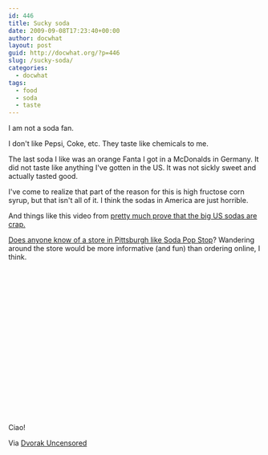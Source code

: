 ```yaml
---
id: 446
title: Sucky soda
date: 2009-09-08T17:23:40+00:00
author: docwhat
layout: post
guid: http://docwhat.org/?p=446
slug: /sucky-soda/
categories:
  - docwhat
tags:
  - food
  - soda
  - taste
---
```

I am not a soda fan.

I don't like Pepsi, Coke, etc.  They taste like chemicals to me.

The last soda I like was an orange Fanta I got in a McDonalds in Germany.  It did not taste like anything I've gotten in the US.  It was not sickly sweet and actually tasted good.

I've come to realize that part of the reason for this is high fructose corn syrup, but that isn't all of it.  I think the sodas in America are just horrible.

And things like this video from <a href="http://chow.com/"> pretty much prove that the big US sodas are crap.

Does anyone know of a store in Pittsburgh like </a><a href="http://www.sodapopstop.com/">Soda Pop Stop</a>?  Wandering around the store would be more informative (and fun) than ordering online, I think.

<object width="480" height="295"><param name="movie" value="http://www.youtube.com/v/gPbh6Ru7VVM&hl=en&fs=1&"></param><param name="allowFullScreen" value="true"></param><param name="allowscriptaccess" value="always"></param><embed src="http://www.youtube.com/v/gPbh6Ru7VVM&hl=en&fs=1&" type="application/x-shockwave-flash" allowscriptaccess="always" allowfullscreen="true" width="480" height="295"></embed></object>

Ciao!

Via <a href="http://www.dvorak.org/blog/2009/08/30/indictment-of-coke-pepsi-and-big-business-an-incredible-video/">Dvorak Uncensored</a>